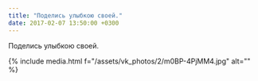 ```yaml
---
title: "Поделись улыбкою своей."
date: 2017-02-07 13:50:00 +0300
---
```


Поделись улыбкою своей.

{% include media.html f="/assets/vk_photos/2/m0BP-4PjMM4.jpg" alt="" %}
